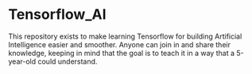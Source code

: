 # Tensorflow_AI

This repository exists to make learning Tensorflow for building Artificial Intelligence easier and smoother. Anyone can join in and share their knowledge, keeping in mind that the goal is to teach it in a way that a 5-year-old could understand.